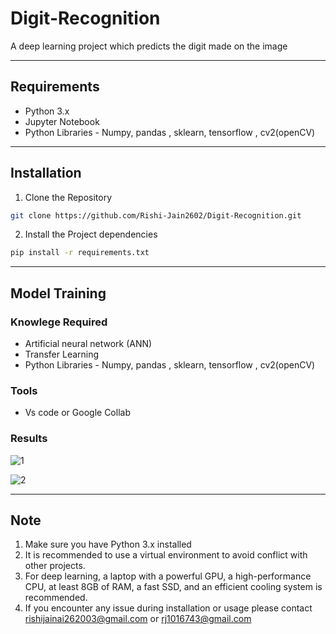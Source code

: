 # Digit-Recognition

A deep learning project which predicts the digit made on the image

***

## Requirements
- Python 3.x
- Jupyter Notebook
- Python Libraries - Numpy, pandas , sklearn, tensorflow , cv2(openCV)

***

## Installation
1. Clone the Repository
``` bash
git clone https://github.com/Rishi-Jain2602/Digit-Recognition.git
```
2. Install the Project dependencies
```bash
pip install -r requirements.txt
```

***

## Model Training

### Knowlege Required
- Artificial neural network (ANN) 
- Transfer Learning
- Python Libraries -  Numpy, pandas , sklearn, tensorflow , cv2(openCV)

### Tools
- Vs code or Google Collab

### Results

![1](https://github.com/Rishi-Jain2602/Digit-Recognition/assets/118871883/6651a2fa-9c8c-47b2-bd8e-25ab24a49523)

![2](https://github.com/Rishi-Jain2602/Digit-Recognition/assets/118871883/e1d56206-766f-4b77-8614-18bc8d7e75ee)


***
## Note
1. Make sure you have Python 3.x installed
2. It is recommended to use a virtual environment to avoid conflict with other projects.
3. For deep learning, a laptop with a powerful GPU, a high-performance CPU, at least 8GB of RAM, a fast SSD, and an efficient cooling system is recommended.
4. If you encounter any issue during installation or usage please contact rishijainai262003@gmail.com or rj1016743@gmail.com

